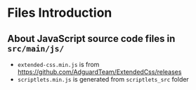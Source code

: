 # Files Introduction

## About JavaScript source code files in `src/main/js/`

- `extended-css.min.js` is from https://github.com/AdguardTeam/ExtendedCss/releases
- `scriptlets.min.js` is generated from `scriptlets_src` folder
